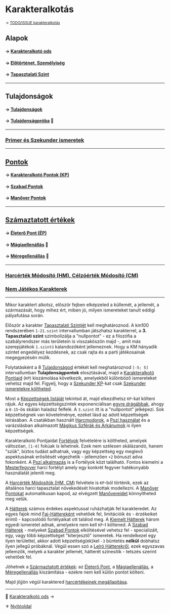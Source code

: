 # Karakteralkotás

<sub>→ [TODO/ISSUE karakteralkotás](https://github.com/kaktusztea/km100/wiki/TODO.ISSUE.karakteralkotas)</sub>

## Alapok

#### → [Karakteralkotó ods](011_karakteralkoto_ods.md)

#### → [Előtörténet, Személyiség](012_elotortenet_szemelyiseg.md)

#### → [Tapasztalati Szint](013_tsz_szintlepes.md)

---
## Tulajdonságok

#### → [Tulajdonságok](014_01_tulajdonsagok.md)

#### → [Tulajdonságpróba](014_02_tulajdonsagproba.md) 🎲

---
###  [Primer és Szekunder ismeretek](015_primer_szekunder_ismeretek.md)

---
## [Pontok](016_00_pontok.md)

#### → [Karakteralkotó Pontok (KP)](016_01_kp.md)
  
#### → [Szabad Pontok](016_02_szp.md)
  
#### → [Manőver Pontok](016_03_manover_pontok.md)

---
## [Számaztatott értékek](017_00_szarmaztatott_ertekek.md)

#### → [Életerő Pont (ÉP)](017_01_ep.md)
  
#### → [Mágiaellenállás](017_02_magiaellenallas.md) 🎲
  
#### → [Méregellenállás](017_03_meregellenallas.md) 🎲

---

### [Harcérték Módosító (HM), Célzóérték Módosító (CM)](018_hm_cm.md)

### [Nem Játékos Karakterek](019_njk.md)

---

Mikor karaktert alkotsz, először fejben elképzeled a küllemét, a jellemét, a származását, hogy mihez ért, miben jó, milyen ismereteket tanult eddigi pályafutása során.

Először a karakter [Tapasztalati Szintjét](013_tsz_szintlepes.md) kell meghatároznod. A km100 rendszerében `1-21.szint` intervallumban játszhatsz karakterrel, a **3. Tapasztalati szint** szimbolizálja a "nullpontot" - ez a filozófia a szabályrendszer más területein is visszaköszön majd -, amit más szerepjátékok `1.szintű` kalandozóként jellemeznek. Hogy a KM hányadik szintet engedélyez kezdésnek, az csak rajta és a parti játékosainak megegyezésén múlik.

Folytatásként a 8 [Tulajdonságod](014_01_tulajdonsagok.md) értékét kell meghatároznod `[-5; 5]` intervallumban **Tulajdonságpontok** elosztásával, majd a [Karakteralkotó Pontjaid](016_01_kp.md) (`KP`) kiszámolása következik, amelyekből különböző ismereteket vehetsz majd fel. Figyelj, hogy a [Szekunder KP](016_01_kp.md)-kat csak [Szekunder ismeretekre költheted](015_primer_szekunder_ismeretek.md).

Most a [Képzettségek listáját](031_kepzettseglista.md) tekintsd át, majd elkezdhetsz `KP`-kat költeni rájuk. Az egyes képzettségszintek exponenciálisan [egyre drágábbak](035_kepzettsegszintek_kp_igenye.md), ahogy a `0-15`-ös skálán haladsz felfelé. A `3.szint` itt is a "nullpontot" jelképezi. Sok képzettségnek van követelménye, ezeket lásd az adott képzettségek leírásában. A csatákban használt [Harcmodorok](031_kepzettseglista.md#harci-k%C3%A9pzetts%C3%A9gek-%F0%9F%85%BF%EF%B8%8F), a [Pszí használat](kepzettsegek.misztikus/pszi_hasznalat.md) és a varázslásban alkalmazott [Mágikus Szférák és Arkánumok](097_magikus_szferak_arkanumok.md) is ilyen képzettségek.

Karakteralkotó Pontjaidat [Fortélyok](040_fortelyok.md) felvételére is költheted, amelyek változóan, `[1-4]` fokúak is lehetnek. Ezek nem szélesen skálázandó, hanem "szűk", biztos tudást adhatnak, vagy egy képzettség egy meglevő aspektusának erősítését végezhetik - jellemzően `+2` bónuszt adva fokonként. A [Pszí alkalmazás](fortelyok.misztikus/pszi_kiterjesztes.md) is a Fortélyok közt található. Fontos kiemelni a [Mesterfegyver](fortelyok.harci/mesterfegyver.md) harci fortélyt amely egy konkrét fegyver hatékonyabb használatát jeleníti meg.

A [Harcérték Módosítók (HM, CM)](018_hm_cm.md) felvétele is `KP`-ból történik, ezek az általános harci tapasztalat növekedését hivatottak modellezni. A [Manőver Pontokat](065_02_manover_pontok.md) automatikusan kapod, az elvégzett [Manővereidet](065_00_manoverek.md) könnyítheted meg velük.

A [Hátterek](020_hattererek.md) számos érdekes aspektussal ruházhatják fel karakteredet. Az egyes fajok mind [Faj-Háttereként](021_faj_hatterek.md) vehetőek fel, limitációik és - érzékeiket érintő - kapcsolódó fortélyaikat ott találod meg. A [Kiemelt Hátterek](022_kiemelt_hatterek.md) három egyedi ismeretet adnak, amelyekre nem kell `KP`-t költened. A [Szabad Hátterek](023_szabad_hatterek.md) - melyeket [Szabad Pontok](016_02_szp.md) elköltésével vehetsz fel - specializált, egy, vagy több képzettséget "kiterjesztő" ismeretek. Ha rendelkezel egy ilyen területtel, akkor adott képzettség(ek)kel `-3` büntetés **nélkül** dobhatsz ilyen jellegű próbáknál. Végül essen szó a [Leíró Hátterekről](024_leiro_hatterek.md), ezek egyszavas jellemzők, melyek a karakter jellemét, hátterét színesítik - tetszés szerint vehetőek fel.

Jöhetnek a [Származtatott értékek](017_00_szarmaztatott_ertekek.md): az [Életerő Pont](017_01_ep.md), a [Mágiaellenállás](017_02_magiaellenallas.md), a [Méregellenállás](017_03_meregellenallas.md) kiszámítása - ezekre nem kell külön pontot költeni.

Majd jöjjön végül karaktered [harcértékeinek megállapítása](062_01_ke_te_ve_ce.md).

---

🔗 [Karakteralkotó ods](011_karakteralkoto_ods.md) →

⚜️ [Nyitóoldal](start.md)

